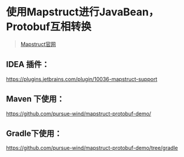 # 使用Mapstruct进行JavaBean，Protobuf互相转换
> [Mapstruct官网](https://mapstruct.org/)
## IDEA 插件：
https://plugins.jetbrains.com/plugin/10036-mapstruct-support
## Maven 下使用：
https://github.com/pursue-wind/mapstruct-protobuf-demo/
## Gradle下使用：
https://github.com/pursue-wind/mapstruct-protobuf-demo/tree/gradle
